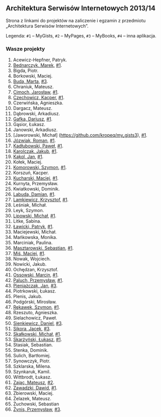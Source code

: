 ## Architektura Serwisów Internetowych 2013/14

Strona z linkami do projektów na zaliczenie i egzamin z przedmiotu „Architektura Serwisów Internetowych”.

Legenda: `#1` – MyGists, `#2` – MyPages, `#3` – MyBooks, `#4` – inna aplikacja.


### Wasze projekty

1. Acewicz-Hepfner, Patryk.
1. [Bednarczyk, Marek](https://github.com/mbednarczyk/my_gists_reedit), [#1](http://mygistsmbednarczyk.herokuapp.com/ ).
1. Bigda, Piotr.
1. Borkowski, Maciej.
1. [Buda, Marta](https://github.com/mbuda/reviewIt), [#3](http://books-review.herokuapp.com/).
1. Chraniuk, Mateusz.
1. [Cimoch, Jarosław](https://github.com/jcimoch/mygists), [#1](http://jcimoch-gists.herokuapp.com/).
1. [Czechowicz, Kacper](https://github.com/kipperek/Rails-FirstApp), [#1](http://kczechowicz-gists.herokuapp.com/).
1. Czerwińska, Agnieszka.
1. Dargacz, Mateusz.
1. Dąbrowski, Arkadiusz.
1. [Gafka, Dariusz](https://github.com/dgafka/my_gists), [#1](http://evening-everglades-2118.herokuapp.com/).
1. Gąsior, Łukasz.
1. Janowski, Arkadiusz.
1. [Jaworowski, Michał] (https://github.com/kropeq/my_gists3), [#1](http://jaworowski.herokuapp.com/).
1. [Józwiak, Roman](https://github.com/gruchanet/snippeter), [#1](http://snippeter-app.herokuapp.com/).
1. [Kadłubowski, Paweł](https://github.com/kpawel-29/my_gists_with_bootstrap), [#1](http://gistmaster.herokuapp.com/).
1. [Karolczak, Jakub](https://github.com/Taureli/MyGists), [#1](http://mygists-jkarolczak.herokuapp.com/).
1. [Kąkol, Jan](https://github.com/jankkol/ruby_gist), [#1](http://jankkolgists.herokuapp.com/gists).
1. Kołek, Maciej.
1. [Komorowski, Szymon](https://github.com/szykom/asi-my-gists), [#1](http://szykom-my-gists.herokuapp.com/).
1. Korszuń, Kacper.
1. [Kucharski, Maciej](https://github.com/Maciekek/my-gists2), [#1](http://my-gists.herokuapp.com/ ).
1. Kurnyta, Przemysław.
1. Kwiatkowski, Dominik.
1. [Labuda, Damian](https://github.com/kaka2991/my_gists), [#1](http://damlab.herokuapp.com/).
1. [Lamkiewicz, Krzysztof](https://github.com/KLamkiewicz/RubyGist), [#1](http://mojegisty.herokuapp.com/).
1. Leśniak, Michał.
1. Leyk, Szymon.
1. [Lipowski, Michał](https://github.com/lipek92/my_gists), [#1](http://mygistsmlipowski.herokuapp.com/).
1. Litke, Sabina.
1. [Ławicki, Patryk](https://github.com/true-or-false/myBinaries), [#1](http://mybeanaries.herokuapp.com/).
1. Maciejewski, Michał.
1. Mańkowska, Monika.
1. Marciniak, Paulina.
1. [Masztarowski, Sebastian](https://github.com/Bllade/Gisty), [#1](http://smasztarowskigists.herokuapp.com/).
1. [Miś, Maciej](https://github.com/MacMisDev/gists), [#1](http://mmgists.heroku.com/).
1. Nowak, Wojciech.
1. Nowicki, Jakub.
1. Ochędzan, Krzysztof.
1. [Ossowski, Marcin](https://github.com/mossowski/my_gists), [#1](http://mossowski-gists.herokuapp.com/).
1. [Paluch, Przemysław](https://github.com/Zhukovo/My_gists-Ruby-on-Rails/tree/production), [#1](http://notateczki.herokuapp.com/).
1. [Pieniążczak, Jan](https://github.com/Pelen/books2), [#3](http://pelen.herokuapp.com/).
1. Piotrkowski, Łukasz.
1. Plenis, Jakub.
1. Podgórski, Mirosław.
1. [Rękawek, Szymon](https://github.com/waveq/MyGists), [#1](http://mygistsszymonrekawek.herokuapp.com/).
1. Rzeszuto, Agnieszka.
1. Sielachowicz, Paweł.
1. [Sienkiewicz, Daniel](https://github.com/henio180/asisecond), [#3](http://asisecond.herokuapp.com/).
1. [Sikora, Jacek](https://github.com/jaresh/my_videos), [#3](http://jsvideos.herokuapp.com/).
1. [Skałkowski, Michał](https://github.com/Michaldwadwa/projekt1-rails), [#1](http://projekcik1.herokuapp.com/).
1. [Skarżyński, Łukasz](https://github.com/LukSkarDev/railsapp), [#1](http://lsgists.herokuapp.com/gists).
1. Stasiak, Sebastian.
1. Stenka, Dominik.
1. Sulich, Bartłomiej.
1. Synowczyk, Piotr.
1. Szklarska, Milena.
1. Szynkaruk, Kamil.
1. Wittbrodt, Łukasz.
2. [Zając, Mateusz](https://github.com/zajacmp3/RubyOnRails-Informatyka-), [#2](http://horoku-test-todo-list-app.herokuapp.com).
1. [Zawadzki, Dawid](https://github.com/ghost717/my_gists), [#1](http://dzawadzki-app.herokuapp.com/).
1. Zbierowski, Maciej.
1. Żelazek, Mateusz.
1. Żuchowski, Sebastian
1. [Żynis, Przemysław](https://github.com/Zynio/MyBooks.git), [#3](http://managerstore.herokuapp.com/).

